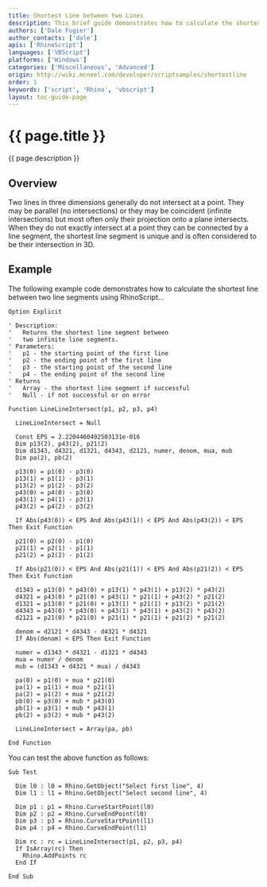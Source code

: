 ```yaml
---
title: Shortest Line between two Lines
description: This brief guide demonstrates how to calculate the shortest line between two lines.
authors: ['Dale Fugier']
author_contacts: ['dale']
apis: ['RhinoScript']
languages: ['VBScript']
platforms: ['Windows']
categories: ['Miscellaneous', 'Advanced']
origin: http://wiki.mcneel.com/developer/scriptsamples/shortestline
order: 1
keywords: ['script', 'Rhino', 'vbscript']
layout: toc-guide-page
---
```


# {{ page.title }}

{{ page.description }}

## Overview

Two lines in three dimensions generally do not intersect at a point.  They may be parallel (no intersections) or they may be coincident (infinite intersections) but most often only their projection onto a plane intersects.  When they do not exactly intersect at a point they can be connected by a line segment, the shortest line segment is unique and is often considered to be their intersection in 3D.

## Example

The following example code demonstrates how to calculate the shortest line between two line segments using RhinoScript...

```vbnet
Option Explicit

' Description:
'   Returns the shortest line segment between
'   two infinite line segments.
' Parameters:
'   p1 - the starting point of the first line
'   p2 - the ending point of the first line
'   p3 - the starting point of the second line
'   p4 - the ending point of the second line
' Returns
'   Array - the shortest line segment if successful
'   Null - if not successful or on error

Function LineLineIntersect(p1, p2, p3, p4)

  LineLineIntersect = Null

  Const EPS = 2.2204460492503131e-016  
  Dim p13(2), p43(2), p21(2)
  Dim d1343, d4321, d1321, d4343, d2121, numer, denom, mua, mub
  Dim pa(2), pb(2)

  p13(0) = p1(0) - p3(0)
  p13(1) = p1(1) - p3(1)
  p13(2) = p1(2) - p3(2)
  p43(0) = p4(0) - p3(0)
  p43(1) = p4(1) - p3(1)
  p43(2) = p4(2) - p3(2)

  If Abs(p43(0)) < EPS And Abs(p43(1)) < EPS And Abs(p43(2)) < EPS Then Exit Function

  p21(0) = p2(0) - p1(0)
  p21(1) = p2(1) - p1(1)
  p21(2) = p2(2) - p1(2)

  If Abs(p21(0)) < EPS And Abs(p21(1)) < EPS And Abs(p21(2)) < EPS Then Exit Function

  d1343 = p13(0) * p43(0) + p13(1) * p43(1) + p13(2) * p43(2)
  d4321 = p43(0) * p21(0) + p43(1) * p21(1) + p43(2) * p21(2)
  d1321 = p13(0) * p21(0) + p13(1) * p21(1) + p13(2) * p21(2)
  d4343 = p43(0) * p43(0) + p43(1) * p43(1) + p43(2) * p43(2)
  d2121 = p21(0) * p21(0) + p21(1) * p21(1) + p21(2) * p21(2)

  denom = d2121 * d4343 - d4321 * d4321
  If Abs(denom) < EPS Then Exit Function

  numer = d1343 * d4321 - d1321 * d4343
  mua = numer / denom
  mub = (d1343 + d4321 * mua) / d4343

  pa(0) = p1(0) + mua * p21(0)
  pa(1) = p1(1) + mua * p21(1)
  pa(2) = p1(2) + mua * p21(2)
  pb(0) = p3(0) + mub * p43(0)
  pb(1) = p3(1) + mub * p43(1)
  pb(2) = p3(2) + mub * p43(2)

  LineLineIntersect = Array(pa, pb)

End Function
```

You can test the above function as follows:

```vbnet
Sub Test

  Dim l0 : l0 = Rhino.GetObject("Select first line", 4)
  Dim l1 : l1 = Rhino.GetObject("Select second line", 4)

  Dim p1 : p1 = Rhino.CurveStartPoint(l0)
  Dim p2 : p2 = Rhino.CurveEndPoint(l0)
  Dim p3 : p3 = Rhino.CurveStartPoint(l1)
  Dim p4 : p4 = Rhino.CurveEndPoint(l1)

  Dim rc : rc = LineLineIntersect(p1, p2, p3, p4)
  If IsArray(rc) Then
    Rhino.AddPoints rc
  End If

End Sub
```

